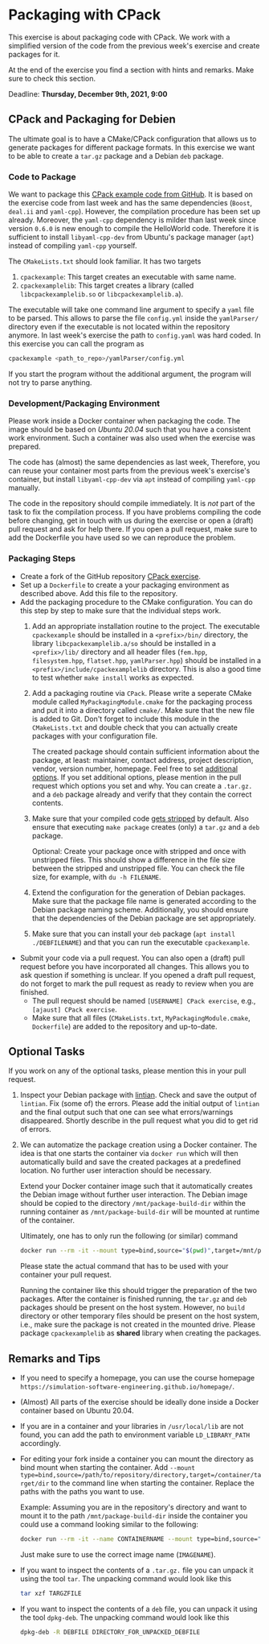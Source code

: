 # Packaging with CPack

This exercise is about packaging code with CPack. We work with a simplified version of the code from the previous week's exercise and create packages for it.

At the end of the exercise you find a section with hints and remarks. Make sure to check this section.

Deadline: **Thursday, December 9th, 2021, 9:00**

## CPack and Packaging for Debien

The ultimate goal is to have a CMake/CPack configuration that allows us to generate packages for different package formats. In this exercise we want to be able to create a `tar.gz` package and a Debian `deb` package.


### Code to Package

We want to package this [CPack example code from GitHub](https://github.com/Simulation-Software-Engineering/cpack-exercise). It is based on the exercise code from last week and has the same dependencies (`Boost`, `deal.ii` and `yaml-cpp`). However, the compilation procedure has been set up already. Moreover, the `yaml-cpp` dependency is milder than last week since version `0.6.0` is new enough to compile the HelloWorld code. Therefore it is sufficient to install `libyaml-cpp-dev` from Ubuntu's package manager (`apt`) instead of compiling `yaml-cpp` yourself.

The `CMakeLists.txt` should look familiar. It has two targets

1. `cpackexample`: This target creates an executable with same name.
2. `cpackexamplelib`: This target creates a library (called `libcpackexamplelib.so` or `libcpackexamplelib.a`).

The executable will take one command line argument to specify a `yaml` file to be parsed. This allows to parse the file `config.yml` inside the `yamlParser/` directory even if the executable is not located within the repository anymore. In last week's exercise the path to `config.yaml` was hard coded. In this exercise you can call the program as

```bash
cpackexample <path_to_repo>/yamlParser/config.yml
```

If you start the program without the additional argument, the program will not try to parse anything.

### Development/Packaging Environment

Please work inside a Docker container when packaging the code. The image should be based on *Ubuntu 20.04* such that you have a consistent work environment. Such a container was also used when the exercise was prepared.

The code has (almost) the same dependencies as last week, Therefore, you can reuse your container most parts from the previous week's exercise's container, but install `libyaml-cpp-dev` via `apt` instead of compiling `yaml-cpp` manually.

The code in the repository should compile immediately. It is *not* part of the task to fix the compilation process. If you have problems compiling the code before changing, get in touch with us during the exercise or open a (draft) pull request and ask for help there. If you open a pull request, make sure to add the Dockerfile you have used so we can reproduce the problem.

### Packaging Steps

- Create a fork of the GitHub repository [CPack exercise](https://github.com/Simulation-Software-Engineering/cpack-exercise).
- Set up a `Dockerfile` to create a your packaging environment as described above. Add this file to the repository.
- Add the packaging procedure to the CMake configuration. You can do this step by step to make sure that the individual steps work.
    1. Add an appropriate installation routine to the project. The executable `cpackexample` should be installed in a `<prefix>/bin/` directory, the library `libcpackexamplelib.a/so` should be installed in a `<prefix>/lib/` directory and all header files (`fem.hpp`, `filesystem.hpp`, `flatset.hpp`, `yamlParser.hpp`) should be installed in a `<prefix>/include/cpackexamplelib` directory. This is also a good time to test whether `make install` works as expected.
    2. Add a packaging routine via `CPack`. Please write a seperate CMake module called `MyPackagingModule.cmake` for the packaging process and put it into a directory called `cmake/`. Make sure that the new file is added to Git. Don't forget to include this module in the `CMakeLists.txt` and double check that you can actually create packages with your configuration file.

       The created package should contain sufficient information about the package, at least: maintainer, contact address, project description, vendor, version number, homepage. Feel free to set [additional options](https://cmake.org/cmake/help/latest/module/CPack.html). If you set additional options, please mention in the pull request which options you set and why. You can create a `.tar.gz.` and a `deb` package already and verify that they contain the correct contents.
    3. Make sure that your compiled code [gets stripped](https://cmake.org/cmake/help/latest/module/CPack.html#variable:CPACK_STRIP_FILES) by default. Also ensure that executing `make package` creates (only) a `tar.gz` and a `deb` package.

       Optional: Create your package once with stripped and once with unstripped files. This should show a difference in the file size between the stripped and unstripped file. You can check the file size, for example, with `du -h FILENAME`.
    4. Extend the configuration for the generation of Debian packages. Make sure that the package file name is generated according to the Debian package naming scheme. Additionally, you should ensure that the dependencies of the Debian package are set appropriately.
    5. Make sure that you can install your `deb` package (`apt install ./DEBFILENAME`) and that you can run the executable `cpackexample`.
- Submit your code via a pull request. You can also open a (draft) pull request before you have incorporated all changes. This allows you to ask question if something is unclear. If you opened a draft pull request, do not forget to mark the pull request as ready to review when you are finished.
    - The pull request should be named `[USERNAME] CPack exercise`, e.g., `[ajaust] CPack exercise`.
    - Make sure that all files (`CMakeLists.txt`, `MyPackagingModule.cmake`, `Dockerfile`) are added to the repository and up-to-date.

## Optional Tasks

If you work on any of the optional tasks, please mention this in your pull request.

1. Inspect your Debian package with [lintian](https://manpages.ubuntu.com/manpages/trusty/man1/lintian.1.html). Check and save the output of `lintian`. Fix (some of) the errors. Please add the initial output of `lintian` and the final output such that one can see what errors/warnings disappeared. Shortly describe in the pull request what you did to get rid of errors.
2. We can automatize the package creation using a Docker container. The idea is that one starts the container via `docker run` which will then automatically build and save the created packages at a predefined location. No further user interaction should be necessary.

   Extend your Docker container image such that it automatically creates the Debian image without further user interaction. The Debian image should be copied to the directory `/mnt/package-build-dir` within the running container as `/mnt/package-build-dir` will be mounted at runtime of the container.

   Ultimately, one has to only run the following (or similar) command

   ```bash
   docker run --rm -it --mount type=bind,source="$(pwd)",target=/mnt/package-build-dir IMAGENAME
   ```

   Please state the actual command that has to be used with your container your pull request.

   Running the container like this should trigger the preparation of the two packages. After the container is finished running, the `tar.gz` and `deb` packages should be present on the host system. However, no `build` directory or other temporary files should be present on the host system, i.e., make sure the package is not created in the mounted drive. Please package `cpackexamplelib` as **shared** library when creating the packages.

## Remarks and Tips

- If you need to specify a homepage, you can use the course homepage `https://simulation-software-engineering.github.io/homepage/`.
- (Almost) All parts of the exercise should be ideally done inside a Docker container based on Ubuntu 20.04.
- If you are in a container and your libraries in `/usr/local/lib` are not found, you can add the path to environment variable `LD_LIBRARY_PATH` accordingly.
- For editing your fork inside a container you can mount the directory as bind mount when starting the container. Add `--mount type=bind,source=/path/to/repository/directory,target=/container/target/dir` to the command line when starting the container. Replace the paths with the paths you want to use.

  Example:
  Assuming you are in the repository's directory and want to mount it to the path `/mnt/package-build-dir` inside the container you could use a command looking similar to the following:

  ```bash
  docker run --rm -it --name CONTAINERNAME --mount type=bind,source="$(pwd)",target=/mnt/package-build-dir IMAGENAME
  ```

  Just make sure to use the correct image name (`IMAGENAME`).
- If you want to inspect the contents of a `.tar.gz.` file  you can unpack it using the tool `tar`. The unpacking command would look like this

  ```bash
  tar xzf TARGZFILE
  ```

- If you want to inspect the contents of a  `deb` file, you can unpack it using the tool `dpkg-deb`. The unpacking command would look like this

  ```bash
  dpkg-deb -R DEBFILE DIRECTORY_FOR_UNPACKED_DEBFILE
  ```
